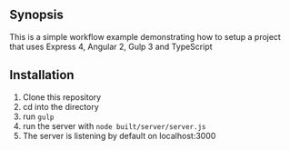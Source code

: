 ## Synopsis

This is a simple workflow example demonstrating how to setup a project that uses Express 4, Angular 2, Gulp 3 and TypeScript 

## Installation

1. Clone this repository
2. cd into the directory
3. run `gulp`
4. run the server with `node built/server/server.js`
5. The server is listening by default on localhost:3000





